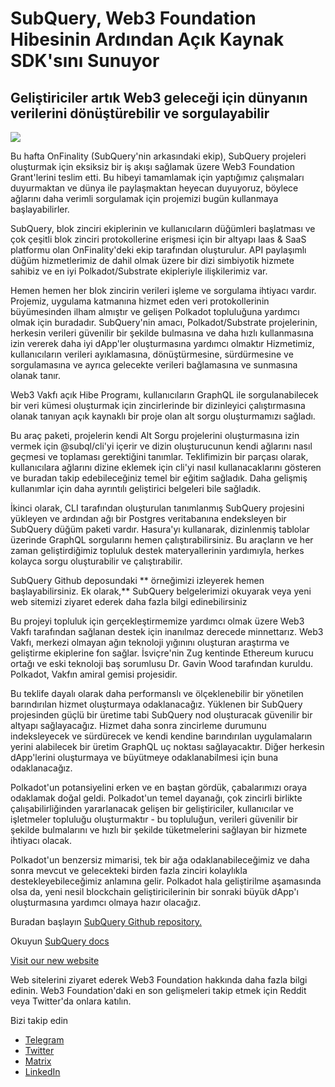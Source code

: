 # SubQuery, Web3 Foundation Hibesinin Ardından Açık Kaynak SDK'sını Sunuyor

## Geliştiriciler artık Web3 geleceği için dünyanın verilerini dönüştürebilir ve sorgulayabilir

![](https://miro.medium.com/max/1400/1*f9Jw37LjUGu8P8W39cjDYw.png)

Bu hafta OnFinality (SubQuery'nin arkasındaki ekip), SubQuery projeleri oluşturmak için eksiksiz bir iş akışı sağlamak üzere Web3 Foundation Grant'lerini teslim etti. Bu hibeyi tamamlamak için yaptığımız çalışmaları duyurmaktan ve dünya ile paylaşmaktan heyecan duyuyoruz, böylece ağlarını daha verimli sorgulamak için projemizi bugün kullanmaya başlayabilirler.

SubQuery, blok zinciri ekiplerinin ve kullanıcıların düğümleri başlatması ve çok çeşitli blok zinciri protokollerine erişmesi için bir altyapı Iaas & SaaS platformu olan OnFinality'deki ekip tarafından oluşturulur. API paylaşımlı düğüm hizmetlerimiz de dahil olmak üzere bir dizi simbiyotik hizmete sahibiz ve en iyi Polkadot/Substrate ekipleriyle ilişkilerimiz var.

Hemen hemen her blok zincirin verileri işleme ve sorgulama ihtiyacı vardır. Projemiz, uygulama katmanına hizmet eden veri protokollerinin büyümesinden ilham almıştır ve gelişen Polkadot topluluğuna yardımcı olmak için buradadır. SubQuery'nin amacı, Polkadot/Substrate projelerinin, herkesin verileri güvenilir bir şekilde bulmasına ve daha hızlı  kullanmasına izin vererek daha iyi dApp'ler oluşturmasına yardımcı olmaktır Hizmetimiz, kullanıcıların verileri ayıklamasına, dönüştürmesine, sürdürmesine ve sorgulamasına ve ayrıca gelecekte verileri bağlamasına ve sunmasına olanak tanır.

Web3 Vakfı açık Hibe Programı, kullanıcıların GraphQL ile sorgulanabilecek bir veri kümesi oluşturmak için zincirlerinde bir dizinleyici çalıştırmasına olanak tanıyan açık kaynaklı bir proje olan alt sorgu oluşturmamızı sağladı.

Bu araç paketi, projelerin kendi Alt Sorgu projelerini oluşturmasına izin vermek için @subql/cli'yi içerir ve dizin oluşturucunun kendi ağlarını nasıl geçmesi ve toplaması gerektiğini tanımlar. Teklifimizin bir parçası olarak, kullanıcılara ağlarını dizine eklemek için cli'yi nasıl kullanacaklarını gösteren ve buradan takip edebileceğiniz temel bir eğitim sağladık. Daha gelişmiş kullanımlar için daha ayrıntılı geliştirici belgeleri bile sağladık.

İkinci olarak, CLI tarafından oluşturulan tanımlanmış SubQuery projesini yükleyen ve ardından ağı bir Postgres veritabanına endeksleyen bir SubQuery düğüm paketi vardır. Hasura'yı kullanarak, dizinlenmiş tablolar üzerinde GraphQL sorgularını hemen çalıştırabilirsiniz. Bu araçların ve her zaman geliştirdiğimiz topluluk destek materyallerinin yardımıyla, herkes kolayca sorgu oluşturabilir ve çalıştırabilir.

SubQuery Github deposundaki ** örneğimizi izleyerek hemen başlayabilirsiniz. Ek olarak,** SubQuery belgelerimizi okuyarak veya yeni web sitemizi ziyaret ederek daha fazla bilgi edinebilirsiniz

Bu projeyi topluluk için gerçekleştirmemize yardımcı olmak üzere Web3 Vakfı tarafından sağlanan destek için inanılmaz derecede minnettarız. Web3 Vakfı, merkezi olmayan ağın teknoloji yığınını oluşturan araştırma ve geliştirme ekiplerine fon sağlar. İsviçre'nin Zug kentinde Ethereum kurucu ortağı ve eski teknoloji baş sorumlusu Dr. Gavin Wood tarafından kuruldu. Polkadot, Vakfın amiral gemisi projesidir.

Bu teklife dayalı olarak daha performanslı ve ölçeklenebilir bir yönetilen barındırılan hizmet oluşturmaya odaklanacağız. Yüklenen bir SubQuery  projesinden güçlü bir üretime tabi SubQuery nod oluşturacak güvenilir bir altyapı sağlayacağız. Hizmet daha sonra zincirleme durumunu indeksleyecek ve sürdürecek ve kendi kendine barındırılan uygulamaların yerini alabilecek bir üretim GraphQL uç noktası sağlayacaktır. Diğer herkesin dApp'lerini oluşturmaya ve büyütmeye odaklanabilmesi için buna odaklanacağız.

Polkadot'un potansiyelini erken ve en baştan gördük, çabalarımızı oraya odaklamak doğal geldi. Polkadot'un temel dayanağı, çok zincirli birlikte çalışabilirliğinden yararlanacak gelişen bir geliştiriciler, kullanıcılar ve işletmeler topluluğu oluşturmaktır - bu topluluğun, verileri güvenilir bir şekilde bulmalarını ve hızlı bir şekilde tüketmelerini sağlayan bir hizmete ihtiyacı olacak.

Polkadot'un benzersiz mimarisi, tek bir ağa odaklanabileceğimiz ve daha sonra mevcut ve gelecekteki birden fazla zinciri kolaylıkla destekleyebileceğimiz anlamına gelir. Polkadot hala geliştirilme aşamasında olsa da, yeni nesil blockchain geliştiricilerinin bir sonraki büyük dApp'ı oluşturmasına yardımcı olmaya hazır olacağız.

Buradan başlayın [SubQuery Github repository.](https://github.com/OnFinality-io/subql)

Okuyun [SubQuery docs](https://doc.subquery.network/)

[Visit our new website](https://subquery.network/)

Web sitelerini ziyaret ederek Web3 Foundation hakkında daha fazla bilgi edinin. Web3 Foundation'daki en son gelişmeleri takip etmek için Reddit veya Twitter'da onlara katılın.

Bizi takip edin

-   [Telegram](https://t.me/subquerynetwork)
-   [Twitter](https://twitter.com/subquerynetwork)
-   [Matrix](https://matrix.to/#/%23subquery:matrix.org)
-   [LinkedIn](https://www.linkedin.com/company/subquery)